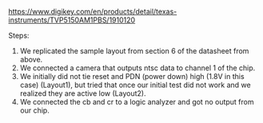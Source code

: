 https://www.digikey.com/en/products/detail/texas-instruments/TVP5150AM1PBS/1910120

Steps:
1. We replicated the sample layout from section 6 of the datasheet from above. 
2. We connected a camera that outputs ntsc data to channel 1 of the chip.
3. We initially did not tie reset and PDN (power down) high (1.8V in this case) (Layout1), but tried that once our initial test did not work and we realized they are active low (Layout2).
4. We connected the cb and cr to a logic analyzer and got no output from our chip. 